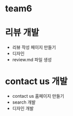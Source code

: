 # team6

# 리뷰 개발

- 리뷰 작성 페이지 만들기
- 디자인
- review.md 파일 생성

# contact us 개발

- contact us 홈페이지 만들기
- search 개발
- 디자인 개발
